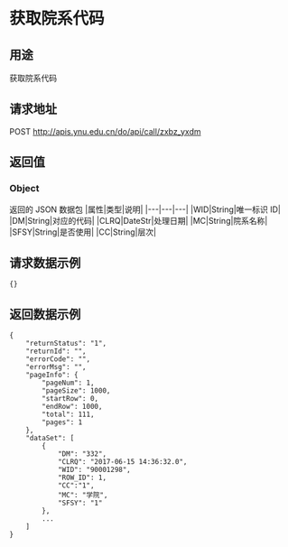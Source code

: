 # 获取院系代码

## 用途

获取院系代码

## 请求地址

POST http://apis.ynu.edu.cn/do/api/call/zxbz_yxdm

## 返回值

### Object

返回的 JSON 数据包
|属性|类型|说明|
|---|---|---|
|WID|String|唯一标识 ID|
|DM|String|对应的代码|
|CLRQ|DateStr|处理日期|
|MC|String|院系名称|
|SFSY|String|是否使用|
|CC|String|层次|

## 请求数据示例

```
{}
```

## 返回数据示例

```
{
    "returnStatus": "1",
    "returnId": "",
    "errorCode": "",
    "errorMsg": "",
    "pageInfo": {
        "pageNum": 1,
        "pageSize": 1000,
        "startRow": 0,
        "endRow": 1000,
        "total": 111,
        "pages": 1
    },
    "dataSet": [
        {
            "DM": "332",
            "CLRQ": "2017-06-15 14:36:32.0",
            "WID": "90001298",
            "ROW_ID": 1,
            "CC":"1",
            "MC": "学院",
            "SFSY": "1"
        },
        ...
    ]
}
```

